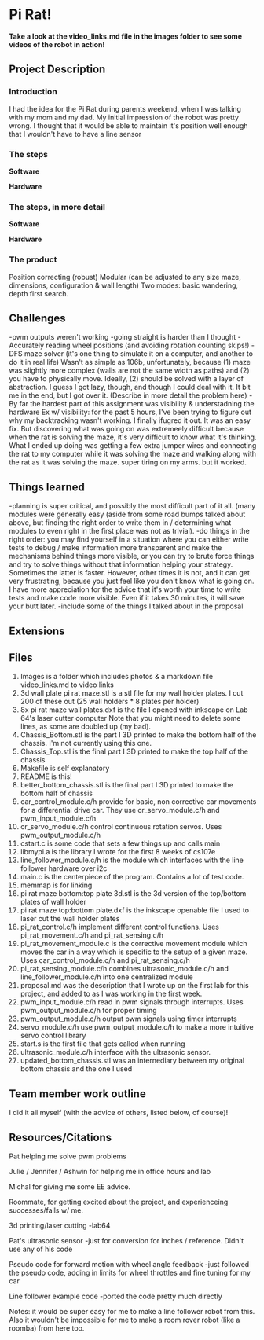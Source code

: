 # Pi Rat!

**Take a look at the video_links.md file in the images folder to see some videos 
of the robot in action!**

## Project Description

### Introduction
I had the idea for the Pi Rat during parents weekend, when I was talking with my mom and my
dad. My initial impression of the robot was pretty wrong. I thought that it would be able to 
maintain it's position well enough that I wouldn't have to have a line sensor 

### The steps

**Software**

**Hardware**

### The steps, in more detail

**Software**

**Hardware**

### The product
Position correcting (robust)
Modular (can be adjusted to any size maze, dimensions, configuration & wall length)
Two modes: basic wandering, depth first search.

## Challenges
-pwm outputs weren't working
-going straight is harder than I thought
-Accurately reading wheel positions (and avoiding rotation counting skips!)
-DFS maze solver (it's one thing to simulate it on a computer, and another to do it in real life)
Wasn't as simple as 106b, unfortunately, because (1) maze was slightly more complex (walls are
not the same width as paths) and (2) you have to physically move. Ideally, (2) should be solved
with a layer of abstraction. I guess I got lazy, though, and though I could deal with it. It bit
me in the end, but I got over it. (Describe in more detail the problem here)
-By far the hardest part of this assignment was visibility & understadning the hardware
Ex w/ visibility: for the past 5 hours, I've been trying to figure out why my backtracking wasn't working. I finally ifugred it out. It was an easy fix. But discovering what was going on was extremeely difficult because when the rat is solving the maze, it's very difficult to know what it's thinking. What I ended up doing was getting a few extra jumper wires and connecting the rat to my computer while it was solving the maze and walking along with the rat as it was solving the maze. super tiring on my arms. but it worked.

## Things learned
-planning is super critical, and possibly the most difficult part of it all. 
(many modules were generally easy (aside from some road bumps talked about above, but 
finding the right order to write them in / determining what modules to even right in 
the first place was not as trivial).
-do things in the right order: you may find yourself in a situation where you can either
write tests to debug / make information more transparent and make the mechanisms behind
things more visible, or you can try to brute force things and try to solve things without 
that information helping your strategy. Sometimes the latter is faster. However, other times 
it is not, and it can get very frustrating, because you just feel like you don't know what is
going on. I have more appreciation for the advice that it's worth your time to write tests
and make code more visible. Even if it takes 30 minutes, it will save your butt later. 
-include some of the things I talked about in the proposal

## Extensions

## Files
1. Images is a folder which includes photos & a markdown file video_links.md to video links
1. 3d wall plate pi rat maze.stl is a stl file for my wall holder plates. I cut 200 of these out
   (25 wall holders * 8 plates per holder)
1. 8x pi rat maze wall plates.dxf is the file I opened with inkscape on Lab 64's laser cutter computer
   Note that you might need to delete some lines, as some are doubled up (my bad).
1. Chassis_Bottom.stl is the part I 3D printed to make the bottom half of the chassis. I'm not currently
   using this one. 
1. Chassis_Top.stl is the final part I 3D printed to make the top half of the chassis
1. Makefile is self explanatory
1. README is this!
1. better_bottom_chassis.stl is the final part I 3D printed to make the bottom half of chassis
1. car_control_module.c/h provide for basic, non corrective car movements for a differential drive car.
   They use cr_servo_module.c/h and pwm_input_module.c/h
1. cr_servo_module.c/h control continuous rotation servos. Uses pwm_output_module.c/h
1. cstart.c is some code that sets a few things up and calls main
1. libmypi.a is the library I wrote for the first 8 weeks of cs107e
1. line_follower_module.c/h is the module which interfaces with the line follower hardware over i2c
1. main.c is the centerpiece of the program. Contains a lot of test code. 
1. memmap is for linking
1. pi rat maze bottom:top plate 3d.stl is the 3d version of the top/bottom plates of wall holder
1. pi rat maze top:bottom plate.dxf is the inkscape openable file I used to laser cut the wall holder 
   plates
1. pi_rat_control.c/h implement different control functions. Uses pi_rat_movement.c/h and 
   pi_rat_sensing.c/h 
1. pi_rat_movement_module.c is the corrective movement module which moves the car in a way which is 
   specific to the setup of a given maze. Uses car_control_module.c/h and pi_rat_sensing.c/h
1. pi_rat_sensing_module.c/h combines ultrasonic_module.c/h and line_follower_module.c/h into one
   centralized module
1. proposal.md was the description that I wrote up on the first lab for this project, and added to
   as I was working in the first week.
1. pwm_input_module.c/h read in pwm signals through interrupts. Uses pwm_output_module.c/h for proper
   timing
1. pwm_output_module.c/h output pwm signals using timer interrupts
1. servo_module.c/h use pwm_output_module.c/h to make a more intuitive servo control library
1. start.s is the first file that gets called when running
1. ultrasonic_module.c/h interface with the ultrasonic sensor. 
1. updated_bottom_chassis.stl was an internediary between my original bottom chassis and the one I used

## Team member work outline
I did it all myself (with the advice of others, listed below, of course)!

## Resources/Citations

Pat helping me solve pwm problems

Julie / Jennifer / Ashwin for helping me in office hours and lab

Michal for giving me some EE advice. 

Roommate, for getting excited about the project, and experienceing successes/falls w/ me.

3d printing/laser cutting
      -lab64

Pat's ultrasonic sensor
      -just for conversion for inches / reference. Didn't use any of his code

Pseudo code for forward motion with wheel angle feedback
       -just followed the pseudo code, adding in limits for wheel throttles and fine tuning for my car

Line follower example code
     -ported the code pretty much directly
     
Notes: it would be super easy for me to make a line follower robot from this. 
Also it wouldn't be impossible for me to make a room rover robot (like a roomba) from here too.
